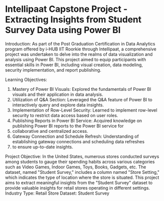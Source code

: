 # Intellipaat Capstone Project - Extracting Insights from Student Survey Data using Power BI

Introduction:
As part of the Post Graduation Certification in Data Analytics program offered by i-HUB IIT Roorkie through Intellipaat,
a comprehensive project was undertaken to delve into the realms of data visualization and analysis using Power BI. 
This project aimed to equip participants with essential skills in Power BI, including visual creation, data modeling, 
security implementation, and report publishing.

Learning Objectives:
1. Mastery of Power BI Visuals: Explored the fundamentals of Power BI visuals and their application in data analysis.
2. Utilization of Q&A Section: Leveraged the Q&A feature of Power BI to interactively query and explore data insights.
3. Implementation of Row-Level Security: Learned to implement row-level security to restrict data access based on user roles.
4. Publishing Reports in Power BI Service: Acquired knowledge on publishing Power BI reports to the Power BI service for
5. collaborative and centralized access.
6. Gateway Connection and Schedule Refresh: Understanding of establishing gateway connections and scheduling data refreshes
7. to ensure up-to-date insights.

Project Objective:
In the United States, numerous stores conducted surveys among students to gauge their spending habits across various 
categories such as Video Games, Indoor Games, Toys, Books, Gadgets, etc. The dataset, named "Student Survey," includes 
a column named "Store Setting," which indicates the type of location where the store is situated. This project aims to 
extract meaningful insights from the "Student Survey" dataset to provide valuable insights for retail stores operating 
in different settings.
Industry Type: Retail Store
Dataset: Student Survey
